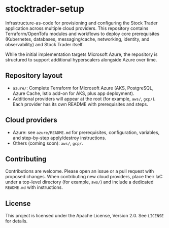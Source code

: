 # stocktrader-setup

Infrastructure-as-code for provisioning and configuring the Stock Trader application across multiple cloud providers. This repository contains Terraform/OpenTofu modules and workflows to deploy core prerequisites (Kubernetes, databases, messaging/cache, networking, identity, and observability) and Stock Trader itself.

While the initial implementation targets Microsoft Azure, the repository is structured to support additional hyperscalers alongside Azure over time.

## Repository layout

- `azure/`: Complete Terraform for Microsoft Azure (AKS, PostgreSQL, Azure Cache, Istio add-on for AKS, plus app deployment).
- Additional providers will appear at the root (for example, `aws/`, `gcp/`). Each provider has its own README with prerequisites and steps.

## Cloud providers

- Azure: see `azure/README.md` for prerequisites, configuration, variables, and step-by-step apply/destroy instructions.
- Others (coming soon): `aws/`, `gcp/`.

## Contributing

Contributions are welcome. Please open an issue or a pull request with proposed changes. When contributing new cloud providers, place their IaC under a top-level directory (for example, `aws/`) and include a dedicated `README.md` with instructions.

## License

This project is licensed under the Apache License, Version 2.0. See `LICENSE` for details.

